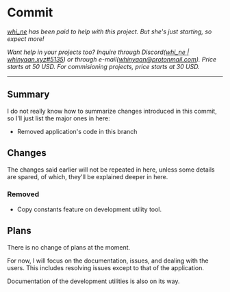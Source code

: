 <!--

Hewwoooo!

This is whi_ne's notes of her latest pull request.

whi_ne has been paid to help with this project, and thus, her pull request/s.

Want help in your projects too? Inquire through Discord (username: whi_ne | whinyaan.xyz#5135, link: https://discord.com/users/867696753434951732) or through e-mail (whinyaan@protonmail.com). Price starts at 50 USD. For commisioning projects, price starts at 30 USD.

 -->

# Commit

*[whi_ne](https://github.com/whinee) has been paid to help with this project. But she's just starting, so expect more!*

*Want help in your projects too? Inquire through Discord(<a target="_blank" href="https://discord.com/users/867696753434951732">whi_ne | whinyaan.xyz#5135</a>) or through e-mail(<a target="_blank" href="mailto:whinyaan@protonmail.com">whinyaan@protonmail.com</a>). Price starts at 50 USD. For commisioning projects, price starts at 30 USD.*

---

## **Summary**

I do not really know how to summarize changes introduced in this commit, so I'll just list the major ones in here:

- Removed application's code in this branch

## **Changes**

The changes said earlier will not be repeated in here, unless some details are spared, of which, they'll be explained deeper in here.

### **Removed**

- Copy constants feature on development utility tool.

## **Plans**

There is no change of plans at the moment.

For now, I will focus on the documentation, issues, and dealing with the users. This includes resolving issues except to that of the application.

Documentation of the development utilities is also on its way.
